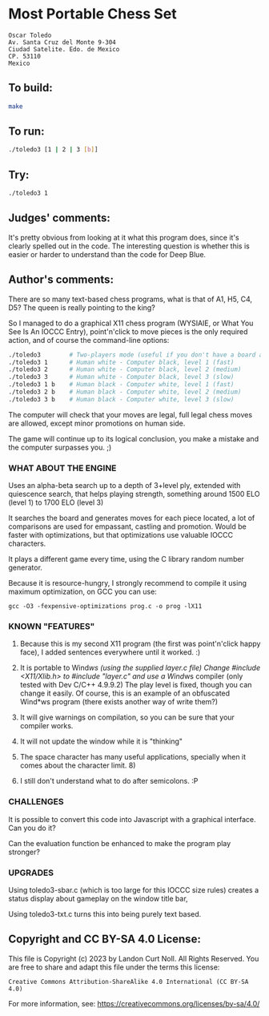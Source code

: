 # Most Portable Chess Set

    Oscar Toledo
    Av. Santa Cruz del Monte 9-304
    Ciudad Satelite. Edo. de Mexico
    CP. 53110
    Mexico

## To build:

```sh
make
```

## To run:

```sh
./toledo3 [1 | 2 | 3 [b]]
```

## Try:

```sh
./toledo3 1
```

## Judges' comments:

It's pretty obvious from looking at it what this program does,
since it's clearly spelled out in the code.  The interesting
question is whether this is easier or harder to understand than
the code for Deep Blue.

## Author's comments:

There are so many text-based chess programs, what is that of
A1, H5, C4, D5?  The queen is really pointing to the king?

So I managed to do a graphical X11 chess program (WYSIAIE, or
What You See Is An IOCCC Entry), point'n'click to move pieces
is the only required action, and of course the command-line
options:

```sh
./toledo3        # Two-players mode (useful if you don't have a board at hand)
./toledo3 1      # Human white - Computer black, level 1 (fast)
./toledo3 2      # Human white - Computer black, level 2 (medium)
./toledo3 3      # Human white - Computer black, level 3 (slow)
./toledo3 1 b    # Human black - Computer white, level 1 (fast)
./toledo3 2 b    # Human black - Computer white, level 2 (medium)
./toledo3 3 b    # Human black - Computer white, level 3 (slow)
```

The computer will check that your moves are legal, full legal
chess moves are allowed, except minor promotions on human side.

The game will continue up to its logical conclusion, you make
a mistake and the computer surpasses you. ;)

### WHAT ABOUT THE ENGINE

Uses an alpha-beta search up to a depth of 3+level ply, extended
with quiescence search, that helps playing strength, something
around 1500 ELO (level 1) to 1700 ELO (level 3)

It searches the board and generates moves for each piece located,
a lot of comparisons are used for empassant, castling and
promotion. Would be faster with optimizations, but that
optimizations use valuable IOCCC characters.

It plays a different game every time, using the C library random
number generator.

Because it is resource-hungry, I strongly recommend to compile it
using maximum optimization, on GCC you can use:

```
gcc -O3 -fexpensive-optimizations prog.c -o prog -lX11
```

### KNOWN "FEATURES"

1. Because this is my second X11 program (the first was
   point'n'click happy face), I added sentences everywhere
   until it worked. :)

2. It is portable to Wind*ws (using the supplied layer.c file)
   Change #include <X11/Xlib.h> to #include "layer.c" and
   use a Wind*ws compiler (only tested with Dev C/C++ 4.9.9.2)
   The play level is fixed, though you can change it easily.
   Of course, this is an example of an obfuscated Wind*ws
   program (there exists another way of write them?)

3. It will give warnings on compilation, so you can be sure
   that your compiler works.

4. It will not update the window while it is "thinking"

5. The space character has many useful applications, specially
   when it comes about the character limit. 8)

6. I still don't understand what to do after semicolons. :P

### CHALLENGES

It is possible to convert this code into Javascript with a
graphical interface.  Can you do it?

Can the evaluation function be enhanced to make the program
play stronger?

### UPGRADES

Using toledo3-sbar.c (which is too large for this IOCCC size
rules) creates a status display about gameplay on the window title bar,

Using toledo3-txt.c turns this into being purely text based.

## Copyright and CC BY-SA 4.0 License:

This file is Copyright (c) 2023 by Landon Curt Noll.  All Rights Reserved.
You are free to share and adapt this file under the terms this license:

    Creative Commons Attribution-ShareAlike 4.0 International (CC BY-SA 4.0)

For more information, see: https://creativecommons.org/licenses/by-sa/4.0/
